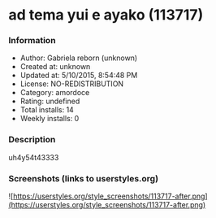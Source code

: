 # ad tema yui e ayako (113717)

### Information
- Author: Gabriela reborn (unknown)
- Created at: unknown
- Updated at: 5/10/2015, 8:54:48 PM
- License: NO-REDISTRIBUTION
- Category: amordoce
- Rating: undefined
- Total installs: 14
- Weekly installs: 0


### Description
uh4y54t43333


### Screenshots (links to userstyles.org)
![https://userstyles.org/style_screenshots/113717-after.png](https://userstyles.org/style_screenshots/113717-after.png)


